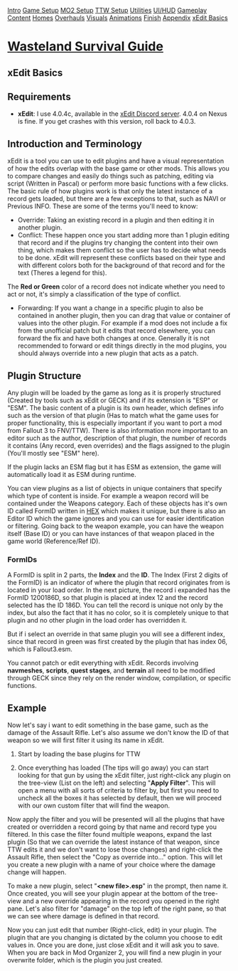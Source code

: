 ﻿[Intro](./index.html) [Game Setup](./setup.html) [MO2 Setup](./mo2.html) [TTW Setup](./ttw.html) [Utilities](./utilities.html) [UI/HUD](./ui.html) [Gameplay](./gameplay.html) [Content](./content.html) [Homes](./homes.html) [Overhauls](./overhauls.html) [Visuals](./visuals.html) [Animations](./animations.html) [Finish](./finish.html) [Appendix](./appendix.html) [xEdit Basics](./xedit.html)
# [**Wasteland Survival Guide**](./index.html)
## **xEdit Basics**

## **Requirements**
- **xEdit**: I use 4.0.4c, available in the [xEdit Discord server](https://discord.gg/5t8RnNQ). 4.0.4 on Nexus is fine. If you get crashes with this version, roll back to 4.0.3.
## **Introduction and Terminology**
xEdit is a tool you can use to edit plugins and have a visual representation of how the edits overlap with the base game or other mods. This allows you to compare changes and easily do things such as patching, editing via script (Written in Pascal) or perform more basic functions with a few clicks. The basic rule of how plugins work is that only the latest instance of a record gets loaded, but there are a few exceptions to that, such as NAVI or Previous INFO. These are some of the terms you'll need to know: 

- Override: Taking an existing record in a plugin and then editing it in another plugin.
- Conflict: These happen once you start adding more than 1 plugin editing that record and if the plugins try changing the content into their own thing, which makes them conflict so the user has to decide what needs to be done. xEdit will represent these conflicts based on their type and with different colors both for the background of that record and for the text (Theres a legend for this).

The **Red or Green** color of a record does not indicate whether you need to act or not, it's simply a classification of the type of conflict.

- Forwarding: If you want a change in a specific plugin to also be contained in another plugin, then you can drag that value or container of values into the other plugin. For example if a mod does not include a fix from the unofficial patch but it edits that record elsewhere, you can forward the fix and have both changes at once. Generally it is not recommended to forward or edit things directly in the mod plugins, you should always override into a new plugin that acts as a patch.
## **Plugin Structure**
Any plugin will be loaded by the game as long as it is properly structured (Created by tools such as xEdit or GECK) and if its extension is "ESP" or "ESM". The basic content of a plugin is its own header, which defines info such as the version of that plugin (Has to match what the game uses for proper functionality, this is especially important if you want to port a mod from Fallout 3 to FNV/TTW). There is also information more important to an editor such as the author, description of that plugin, the number of records it contains (Any record, even overrides) and the flags assigned to the plugin (You'll mostly see "ESM" here). 

If the plugin lacks an ESM flag but it has ESM as extension, the game will automatically load it as ESM during runtime.

You can view plugins as a list of objects in unique containers that specify which type of content is inside. For example a weapon record will be contained under the Weapons category. Each of these objects has it's own ID called FormID written in [HEX](https://en.wikipedia.org/wiki/Hexadecimal) which makes it unique, but there is also an Editor ID which the game ignores and you can use for easier identification or filtering. Going back to the weapon example, you can have the weapon itself (Base ID) or you can have instances of that weapon placed in the game world (Reference/Ref ID). 
### **FormIDs**
A FormID is split in 2 parts, the **Index** and the **ID**. The Index (First 2 digits of the FormID) is an indicator of where the plugin that record originates from is located in your load order. In the next picture, the record i expanded has the FormID 1200186D, so that plugin is placed at index 12 and the record selected has the ID 186D. You can tell the record is unique not only by the index, but also the fact that it has no color, so it is completely unique to that plugin and no other plugin in the load order has overridden it. 

But if i select an override in that same plugin you will see a different index, since that record in green was first created by the plugin that has index 06, which is Fallout3.esm. 

You cannot patch or edit everything with xEdit. Records involving **navmeshes**, **scripts**, **quest stages**, and **terrain** all need to be modified through GECK since they rely on the render window, compilation, or specific functions.
## **Example**
Now let's say i want to edit something in the base game, such as the damage of the Assault Rifle. Let's also assume we don't know the ID of that weapon so we will first filter it using its name in xEdit. 

1. Start by loading the base plugins for TTW

1. Once everything has loaded (The tips will go away) you can start looking for that gun by using the xEdit filter, just right-click any plugin on the tree-view (List on the left) and selecting "**Apply Filter**". This will open a menu with all sorts of criteria to filter by, but first you need to uncheck all the boxes it has selected by default, then we will proceed with our own custom filter that will find the weapon.

Now apply the filter and you will be presented will all the plugins that have created or overridden a record going by that name and record type you filtered. In this case the filter found multiple weapons, expand the last plugin (So that we can override the latest instance of that weapon, since TTW edits it and we don't want to lose those changes) and right-click the Assault Rifle, then select the "Copy as override into..." option. This will let you create a new plugin with a name of your choice where the damage change will happen. 

To make a new plugin, select "**\<new file\>.esp**" in the prompt, then name it. Once created, you will see your plugin appear at the bottom of the tree-view and a new override appearing in the record you opened in the right pane. Let's also filter for "damage" on the top left of the right pane, so that we can see where damage is defined in that record. 

Now you can just edit that number (Right-click, edit) in your plugin. The plugin that are you changing is dictated by the column you choose to edit values in. Once you are done, just close xEdit and it will ask you to save. When you are back in Mod Organizer 2, you will find a new plugin in your overwrite folder, which is the plugin you just created. 

